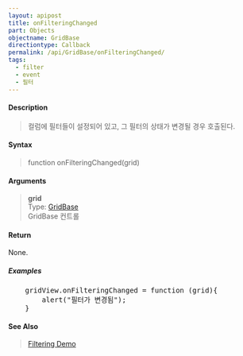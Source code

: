 ```yaml
---
layout: apipost
title: onFilteringChanged
part: Objects
objectname: GridBase
directiontype: Callback
permalink: /api/GridBase/onFilteringChanged/
tags:
  - filter
  - event
  - 필터
---
```



#### Description

> 컬럼에 필터들이 설정되어 있고, 그 필터의 상태가 변경될 경우 호출된다.  

#### Syntax

> function onFilteringChanged(grid)  

#### Arguments

> **grid**  
> Type: [GridBase](/api/GridBase/)  
> GridBase 컨트롤  

#### Return

None.

##### Examples 

<pre class="prettyprint">
    gridView.onFilteringChanged = function (grid){
	    alert("필터가 변경됨");
	}
</pre>

#### See Also
> [Filtering Demo](http://demo.realgrid.com/Demo/ColumnFiltering)

